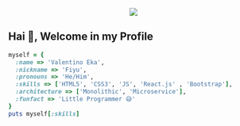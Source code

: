 <p align="center">
  <img src="https://static.wikia.nocookie.net/all-worlds-alliance/images/6/6d/Akame.png/revision/latest?cb=20180603095456">
</p>

## Hai 👋, Welcome in my Profile

```rb
myself = {
  :name => 'Valentino Eka',
  :nickname => 'Fiyu',
  :pronouns => 'He/Him',
  :skills => ['HTML5', 'CSS3', 'JS', 'React.js' , 'Bootstrap'],
  :architecture => ['Monolithic', 'Microservice'],
  :funfact => 'Little Programmer 😅'
}
puts myself[:skills]
```
